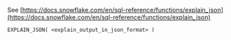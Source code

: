 See [https://docs.snowflake.com/en/sql-reference/functions/explain_json](https://docs.snowflake.com/en/sql-reference/functions/explain_json)
```
EXPLAIN_JSON( <explain_output_in_json_format> )
```
